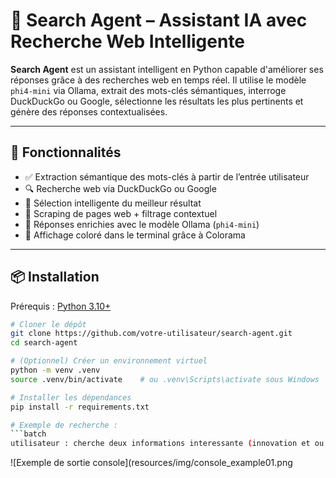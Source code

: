 # 🧠 Search Agent – Assistant IA avec Recherche Web Intelligente

**Search Agent** est un assistant intelligent en Python capable d'améliorer ses réponses grâce à des recherches web en temps réel. Il utilise le modèle `phi4-mini` via Ollama, extrait des mots-clés sémantiques, interroge DuckDuckGo ou Google, sélectionne les résultats les plus pertinents et génère des réponses contextualisées.

---

## 🚀 Fonctionnalités

- ✅ Extraction sémantique des mots-clés à partir de l’entrée utilisateur
- 🔍 Recherche web via DuckDuckGo ou Google
- 🧭 Sélection intelligente du meilleur résultat
- 📄 Scraping de pages web + filtrage contextuel
- 🤖 Réponses enrichies avec le modèle Ollama (`phi4-mini`)
- 🎨 Affichage coloré dans le terminal grâce à Colorama

---

## 📦 Installation

Prérequis : [Python 3.10+](https://www.python.org/downloads/)

```bash
# Cloner le dépôt
git clone https://github.com/votre-utilisateur/search-agent.git
cd search-agent

# (Optionnel) Créer un environnement virtuel
python -m venv .venv
source .venv/bin/activate    # ou .venv\Scripts\activate sous Windows

# Installer les dépendances
pip install -r requirements.txt

# Exemple de recherche : 
```batch 
utilisateur : cherche deux informations interessante (innovation et ou insolite) qui s'est produite aujourd'hui 04/08/2025
```

![Exemple de sortie console](resources/img/console_example01.png